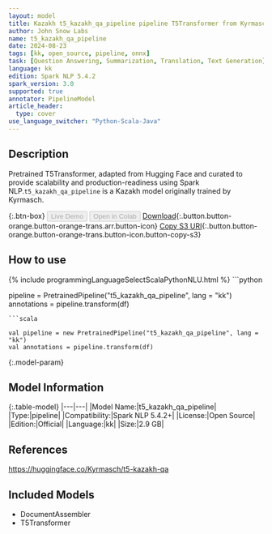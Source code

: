 ```yaml
---
layout: model
title: Kazakh t5_kazakh_qa_pipeline pipeline T5Transformer from Kyrmasch
author: John Snow Labs
name: t5_kazakh_qa_pipeline
date: 2024-08-23
tags: [kk, open_source, pipeline, onnx]
task: [Question Answering, Summarization, Translation, Text Generation]
language: kk
edition: Spark NLP 5.4.2
spark_version: 3.0
supported: true
annotator: PipelineModel
article_header:
  type: cover
use_language_switcher: "Python-Scala-Java"
---
```


## Description

Pretrained T5Transformer, adapted from Hugging Face and curated to provide scalability and production-readiness using Spark NLP.`t5_kazakh_qa_pipeline` is a Kazakh model originally trained by Kyrmasch.

{:.btn-box}
<button class="button button-orange" disabled>Live Demo</button>
<button class="button button-orange" disabled>Open in Colab</button>
[Download](https://s3.amazonaws.com/auxdata.johnsnowlabs.com/public/models/t5_kazakh_qa_pipeline_kk_5.4.2_3.0_1724429692456.zip){:.button.button-orange.button-orange-trans.arr.button-icon}
[Copy S3 URI](s3://auxdata.johnsnowlabs.com/public/models/t5_kazakh_qa_pipeline_kk_5.4.2_3.0_1724429692456.zip){:.button.button-orange.button-orange-trans.button-icon.button-copy-s3}

## How to use



<div class="tabs-box" markdown="1">
{% include programmingLanguageSelectScalaPythonNLU.html %}
```python

pipeline = PretrainedPipeline("t5_kazakh_qa_pipeline", lang = "kk")
annotations =  pipeline.transform(df)   

```
```scala

val pipeline = new PretrainedPipeline("t5_kazakh_qa_pipeline", lang = "kk")
val annotations = pipeline.transform(df)

```
</div>

{:.model-param}
## Model Information

{:.table-model}
|---|---|
|Model Name:|t5_kazakh_qa_pipeline|
|Type:|pipeline|
|Compatibility:|Spark NLP 5.4.2+|
|License:|Open Source|
|Edition:|Official|
|Language:|kk|
|Size:|2.9 GB|

## References

https://huggingface.co/Kyrmasch/t5-kazakh-qa

## Included Models

- DocumentAssembler
- T5Transformer